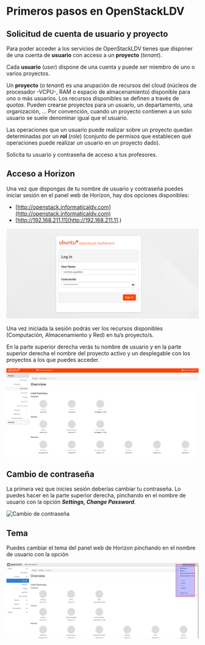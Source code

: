 # Primeros pasos en OpenStackLDV

## Solicitud de cuenta de usuario y proyecto

Para poder acceder a los servicios de OpenStackLDV tienes que disponer de una cuenta de **usuario** con acceso a un **proyecto** (*tenant*).

Cada **usuario** (*user*) dispone de una cuenta y puede ser miembro de uno o varios proyectos.

Un **proyecto** (o *tenant*) es una arupación de recursos del cloud (núcleos de procesador -VCPU-, RAM o espacio de almacenamiento) disponible para uno o más usuarios. Los recursos disponibles se definen a través de *quotas*. Pueden crearse proyectos para un usuario, un departamento, una organización, ... Por convención, cuando un proyecto contienen a un solo usuario se suele denominar igual que el usuario.

Las operaciones que un usuario puede realizar sobre un proyecto quedan determinadas por un **rol** (*role*) (conjunto de permisos que establecen qué operaciones puede realizar un usuario en un proyecto dado).

Solicita tu usuario y contraseña de acceso a tus profesores.

## Acceso a Horizon

Una vez que dispongas de tu nombre de usuario y contraseña puedes iniciar sesión en el panel web de Horizon, hay dos opciones disponibles:

* [http://openstack.informaticaldv.com](http://openstack.informaticaldv.com)
* [http://192.168.211.11](http://192.168.211.11.)

![Inicio de sesión en Horizon](img/horizon.png)

Una vez iniciada la sesión podrás ver los recursos disponibles (Computación, Almacenamiento y Red) en tu/s proyecto/s.

En la parte superior derecha verás tu nombre de usuario y en la parte superior derecha el nombre del proyecto activo y un desplegable con los proyectos a los que puedes acceder.

![Vista inicial](img/vistaInicial.png)

## Cambio de contraseña

La primera vez que inicies sesión deberías cambiar tu contraseña. Lo puedes hacer en la parte superior derecha, pinchando en el nombre de usuario con la opción ***Settings, Change Password***.

![Cambio de contraseña](img/contraseña.png)

## Tema 

Puedes cambiar el tema del panel web de Horizon pinchando en el nombre de usuario con la opción

![Cambiar el tema](img/cambioTema.png)
